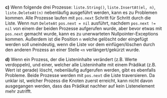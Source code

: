 **c)** Wenn folgende drei Prozesse: `liste.String()`, `liste.InsertAt(el, n)`, `liste.DeleteAt(n)` nebenläufig ausgeführt werden, kann es zu Problemen kommen. Alle Prozesse laufen mit `pos.next` Schritt für Schritt durch die Liste. Wenn nun `DeleteAt` `pos.next = nil` ausführt, nachdem `pos.next != nil` von einem der beiden Prozesse aufgerufen wurde, aber bevor etwas mit `pos.next` gemacht wurde, kann es zu unerwarteten Nullpointer-Exceptions kommen. Außerdem ist die Position `n` welche gelöscht oder eingefügt werden soll uneindeutig, wenn die Liste vor dem einfügen/löschen durch den anderen Prozess an einer Stelle `<n` verlängert/gekürzt wurde.

**d)** Wenn ein Prozess, der die Listeninhalte verändert (z.B. Werte verdoppeln), und einer, welcher alle Listeninhalte mit einem Prädikat (z.B. Wert ist gerade) löscht, nebenläufig aufgerufen werden, gibt es ebenfalls Probleme. Beide Prozesse werden mit `pos.next` die Liste traversieren. Da unklar ist, welcher Prozess die Knoten zuerst erreicht, kann nicht davon ausgegangen werden, dass das Prädikat nachher auf kein Listenelement mehr zutrifft.